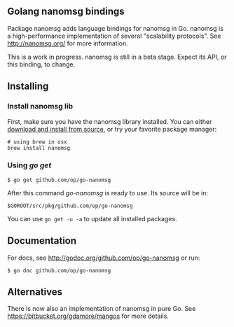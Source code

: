 ## Golang nanomsg bindings

Package nanomsg adds language bindings for nanomsg in Go. nanomsg is a
high-performance implementation of several "scalability protocols". See
http://nanomsg.org/ for more information.

This is a work in progress. nanomsg is still in a beta stage. Expect its
API, or this binding, to change.

## Installing

### Install nanomsg lib

First, make sure you have the nanomsg library installed. You can either [download and install from source](http://nanomsg.org/download.html), or try your favorite package manager:

    # using brew in osx 
    brew install nanomsg


### Using *go get*

    $ go get github.com/op/go-nanomsg

After this command *go-nanomsg* is ready to use. Its source will be in:

    $GOROOT/src/pkg/github.com/op/go-nanomsg

You can use `go get -u -a` to update all installed packages.

## Documentation

For docs, see http://godoc.org/github.com/op/go-nanomsg or run:

    $ go doc github.com/op/go-nanomsg

## Alternatives

There is now also an implementation of nanomsg in pure Go. See
https://bitbucket.org/gdamore/mangos for more details.
